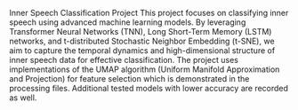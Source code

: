 Inner Speech Classification Project
This project focuses on classifying inner speech using advanced machine learning models. By leveraging Transformer Neural Networks (TNN), Long Short-Term Memory (LSTM) networks, and t-distributed Stochastic Neighbor Embedding (t-SNE), we aim to capture the temporal dynamics and high-dimensional structure of inner speech data for effective classification. The project uses implementations of the UMAP algorithm (Uniform Manifold Approximation and Projection) for feature selection which is demonstrated in the processing files. Additional tested models with lower accuracy are recorded as well. 
